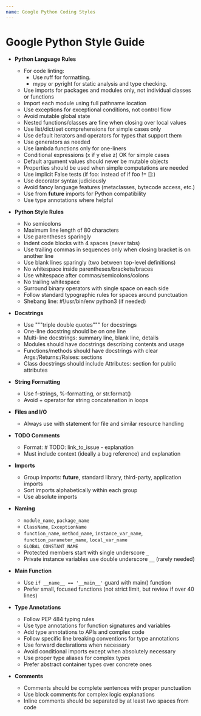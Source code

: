 ```yaml
---
name: Google Python Coding Styles
---
```


# Google Python Style Guide

- **Python Language Rules**
  - For code linting:
    - Use ruff for formatting.
    - mypy or pyright for static analysis and type checking.
  - Use imports for packages and modules only, not individual classes or functions
  - Import each module using full pathname location
  - Use exceptions for exceptional conditions, not control flow
  - Avoid mutable global state
  - Nested functions/classes are fine when closing over local values
  - Use list/dict/set comprehensions for simple cases only
  - Use default iterators and operators for types that support them
  - Use generators as needed
  - Use lambda functions only for one-liners
  - Conditional expressions (x if y else z) OK for simple cases
  - Default argument values should never be mutable objects
  - Properties should be used when simple computations are needed
  - Use implicit False tests (if foo: instead of if foo != []:)
  - Use decorator syntax judiciously
  - Avoid fancy language features (metaclasses, bytecode access, etc.)
  - Use from __future__ imports for Python compatibility
  - Use type annotations where helpful

- **Python Style Rules**
  - No semicolons
  - Maximum line length of 80 characters
  - Use parentheses sparingly
  - Indent code blocks with 4 spaces (never tabs)
  - Use trailing commas in sequences only when closing bracket is on another line
  - Use blank lines sparingly (two between top-level definitions)
  - No whitespace inside parentheses/brackets/braces
  - Use whitespace after commas/semicolons/colons
  - No trailing whitespace
  - Surround binary operators with single space on each side
  - Follow standard typographic rules for spaces around punctuation
  - Shebang line: #!/usr/bin/env python3 (if needed)

- **Docstrings**
  - Use """triple double quotes""" for docstrings
  - One-line docstring should be on one line
  - Multi-line docstrings: summary line, blank line, details
  - Modules should have docstrings describing contents and usage
  - Functions/methods should have docstrings with clear Args:/Returns:/Raises: sections
  - Class docstrings should include Attributes: section for public attributes

- **String Formatting**
  - Use f-strings, %-formatting, or str.format()
  - Avoid + operator for string concatenation in loops

- **Files and I/O**
  - Always use with statement for file and similar resource handling

- **TODO Comments**
  - Format: # TODO: link_to_issue - explanation
  - Must include context (ideally a bug reference) and explanation

- **Imports**
  - Group imports: __future__, standard library, third-party, application imports
  - Sort imports alphabetically within each group
  - Use absolute imports

- **Naming**
  - `module_name`, `package_name`
  - `ClassName`, `ExceptionName`
  - `function_name`, `method_name`, `instance_var_name`, `function_parameter_name`, `local_var_name`
  - `GLOBAL_CONSTANT_NAME`
  - Protected members start with single underscore `_`
  - Private instance variables use double underscore `__` (rarely needed)

- **Main Function**
  - Use `if __name__ == '__main__'` guard with main() function
  - Prefer small, focused functions (not strict limit, but review if over 40 lines)

- **Type Annotations**
  - Follow PEP 484 typing rules
  - Use type annotations for function signatures and variables
  - Add type annotations to APIs and complex code
  - Follow specific line breaking conventions for type annotations
  - Use forward declarations when necessary
  - Avoid conditional imports except when absolutely necessary
  - Use proper type aliases for complex types
  - Prefer abstract container types over concrete ones

- **Comments**
  - Comments should be complete sentences with proper punctuation
  - Use block comments for complex logic explanations
  - Inline comments should be separated by at least two spaces from code
